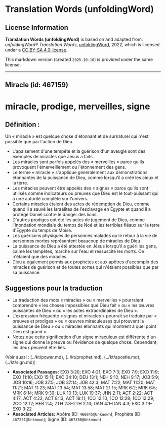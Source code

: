 # Translation Words (unfoldingWord)

## License Information

**Translation Words (unfoldingWord)** is based on and adapted from: _unfoldingWord® Translation Words_, [unfoldingWord](https://unfoldingword.org/utw), 2022, which is licensed under a [CC BY-SA 4.0 license](https://creativecommons.org/licenses/by-sa/4.0/legalcode.en).

This markdown version (created `2025-10-16`) is provided under the same license.



--------------------------------

## Miracle (id: 467159)

miracle, prodige, merveilles, signe
===================================

Définition :
------------

Un « miracle » est quelque chose d'étonnant et de surnaturel qui n'est possible que par l'action de Dieu.

* L'apaisement d'une tempête et la guérison d'un aveugle sont des exemples de miracles que Jésus a faits.
* Les miracles sont parfois appelés des « merveilles » parce qu'ils provoquent l'émerveillement ou l'étonnement des gens.
* Le terme « miracle » s'applique généralement aux démonstrations étonnantes de la puissance de Dieu, comme lorsqu'il a créé les cieux et la terre.
* Les miracles peuvent être appelés des « signes » parce qu'ils sont utilisés comme indicateurs ou preuves que Dieu est le tout\-puissant qui a une autorité complète sur l'univers.
* Certains miracles étaient des actes de rédemption de Dieu, comme quand il a sauvé les Israélites de l'esclavage en Égypte et quand il a protégé Daniel contre le danger des lions.
* D'autres prodiges ont été les actes de jugement de Dieu, comme l'inondation mondiale du temps de Noé et les terribles fléaux sur la terre d'Égypte du temps de Moïse.
* Les guérisons physiques de personnes malades ou le retour à la vie de personnes mortes représentent beaucoup de miracles de Dieu .
* La puissance de Dieu a été attestée en Jésus lorsqu'il a guéri les gens, calmé les tempêtes, marché sur l'eau et ressuscité les morts. Ce n'étaient que des miracles.
* Dieu a également permis aux prophètes et aux apôtres d'accomplir des miracles de guérison et de toutes sortes qui n'étaient possibles que par sa puissance.

Suggestions pour la traduction
------------------------------

* La traduction des mots « miracles » ou « merveilles » pourraient comprendre « les choses impossibles que Dieu fait » ou « les œuvres puissantes de Dieu » ou « les actes extraordinaires de Dieu ».
* L'expression fréquente « signes et miracles » pourrait se traduire par « preuves et prodiges » ou « œuvres miraculeuses qui prouvent la puissance de Dieu » ou « miracles étonnants qui montrent à quel point Dieu est grand ».
* Notez que cette signification d'un signe miraculeux est différente d'un signe qui donne la preuve ou l'évidence de quelque chose. Cependant, les deux peuvent être liés.

(Voir aussi : (../kt/power.md), (../kt/prophet.md), (../kt/apostle.md), (../kt/sign.md))

* **Associated Passages:** EXO 3:20; EXO 4:21; EXO 7:3; EXO 7:9; EXO 11:9; EXO 11:10; EXO 15:11; EXO 34:10; DEU 13:1; NEH 9:10; NEH 9:17; JOB 5:9; JOB 10:16; JOB 37:5; JOB 37:14; JOB 42:3; MAT 7:22; MAT 11:20; MAT 11:21; MAT 11:23; MAT 13:54; MAT 13:58; MAT 21:15; MRK 6:2; MRK 6:5; MRK 6:14; MRK 9:39; LUK 10:13; LUK 19:37; JHN 2:11; ACT 2:22; ACT 4:17; ACT 4:22; ACT 8:13; ACT 19:11; 1CO 12:10; 1CO 12:28; 1CO 12:29; 2CO 12:12; HEB 2:4; 2TH 2:8–2TH 2:10; DAN 4:1–DAN 4:3; EXO 3:19–EXO 3:22
* **Associated Articles:** Apôtre (ID: `466645@Unknown`); Prophète (ID: `467251@Unknown`); Signe (ID: `467350@Unknown`)

